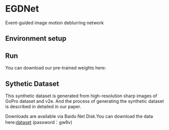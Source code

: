 # EGDNet
Event-guided image motion deblurring network
## Environment setup

## Run
You can download our pre-trained weights here:
## Sythetic Dataset
This synthetic dataset is generated from high-resolution sharp images of GoPro dataset and v2e. And the process of generating the synthetic dataset is described in detailed in our paper.

Downloads are available via Baidu Net Disk.You can download the data here:[dataset](https://pan.baidu.com/s/1nZBNk2XTahkIEVQ7Mv-PKQ?pwd=gw6v) (password：gw6v) 
